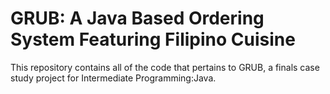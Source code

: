 # GRUB: A Java Based Ordering System Featuring Filipino Cuisine
This repository contains all of the code that pertains to GRUB, a finals case study project for Intermediate Programming:Java.
